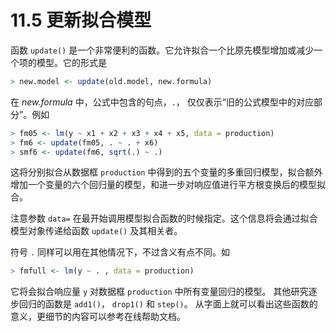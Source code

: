 # 11.5 更新拟合模型

函数 `update()` 是一个非常便利的函数。它允许拟合一个比原先模型增加或减少一个项的模型。它的形式是

```R
> new.model <- update(old.model, new.formula)
```

 在 *new.formula* 中，公式中包含的句点，`.`， 仅仅表示“旧的公式模型中的对应部分”。例如

```R
> fm05 <- lm(y ~ x1 + x2 + x3 + x4 + x5, data = production) 
> fm6 <- update(fm05, . ~ . + x6)
> smf6 <- update(fm6, sqrt(.) ~ .)
```

这将分别拟合从数据框 `production` 中得到的五个变量的多重回归模型，拟合额外增加一个变量的六个回归量的模型，和进一步对响应值进行平方根变换后的模型拟合。

注意参数 `data=` 在最开始调用模型拟合函数的时候指定。这个信息将会通过拟合模型对象传递给函数 `update()` 及其相关者。

符号 `.` 同样可以用在其他情况下，不过含义有点不同。如 

```R
> fmfull <- lm(y ~ . , data = production)
```

它将会拟合响应量 `y` 对数据框 `production` 中所有变量回归的模型。 其他研究逐步回归的函数是 `add1()`， `drop1()` 和 `step()`。 从字面上就可以看出这些函数的意义，更细节的内容可以参考在线帮助文档。